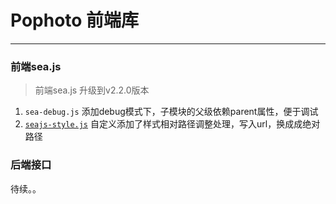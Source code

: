 # Pophoto 前端库
------------------------------------

### 前端sea.js

> 前端sea.js 升级到v2.2.0版本

1. `sea-debug.js` 添加debug模式下，子模块的父级依赖parent属性，便于调试
2. [`seajs-style.js`](https://github.com/seajs/seajs-style) 自定义添加了样式相对路径调整处理，写入url，换成成绝对路径

### 后端接口
待续。。
